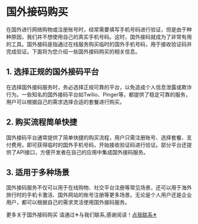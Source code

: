 # 国外接码购买

在国外进行网络购物或注册账号时，经常需要填写手机号码进行验证，但是由于种种原因，我们并不想使用自己的真实手机号码。这时，国外接码就成为了非常有用的工具。国外接码是指通过在线服务购买临时的国外手机号码，用于接收验证码并完成验证。下面将为您介绍一些国外接码购买的相关信息。

## 1. 选择正规的国外接码平台
在选择国外接码服务时，务必选择正规可靠的平台，以免造成个人信息泄露或欺诈行为。一些知名的国外接码平台如Twilio、Pinger等，都提供了稳定可靠的服务，用户可以根据自己的需求选择合适的套餐进行购买。

## 2. 购买流程简单快捷
国外接码平台通常提供了简单快捷的购买流程，用户只需注册账号、选择套餐、支付费用，即可获得临时的国外手机号码，开始接收验证码进行验证。部分平台还提供了API接口，方便开发者在自己的应用中集成国外接码服务。

## 3. 适用于多种场景
国外接码服务不仅可以用于在线购物、社交平台注册等常见场景，还可以用于海外旅行时的手机卡激活、国外网站的账号注册等更多场景。无论是个人用户还是企业用户，都可以根据自己的需求灵活使用国外接码服务。

更多关于国外接码购买 请通过✈与我们联系,感谢阅读！[点我联系✈](https://img.G208.com)